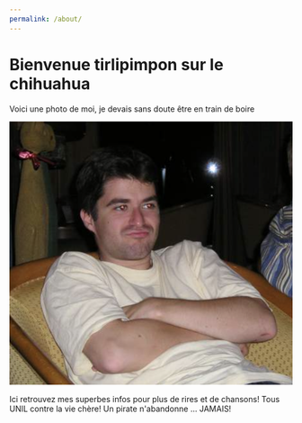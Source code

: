 ```yaml
---
permalink: /about/
---
```




# Bienvenue tirlipimpon sur le chihuahua

Voici une photo de moi, je devais sans doute être en train de boire

![Moi lol](assets/images/moboldi.png)


Ici retrouvez mes superbes infos pour plus de rires et de chansons! Tous UNIL contre la vie chère! Un pirate n'abandonne ... JAMAIS! 

